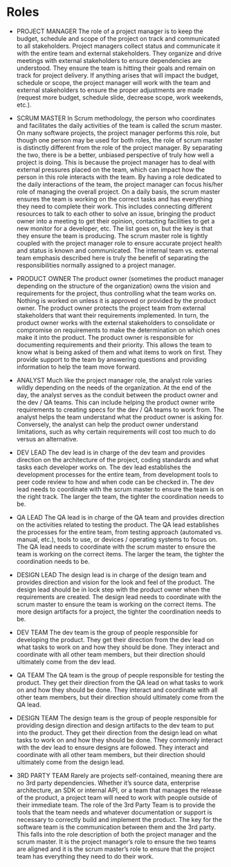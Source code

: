 # Roles

- PROJECT MANAGER
	The role of a project manager is to keep the budget, schedule and scope of the project on track and communicated to all stakeholders. Project managers collect status and communicate it with the entire team and external stakeholders. They organize and drive meetings with external stakeholders to ensure dependencies are understood. They ensure the team is hitting their goals and remain on track for project delivery. If anything arises that will impact the budget, schedule or scope, the project manager will work with the team and external stakeholders to ensure the proper adjustments are made (request more budget, schedule slide, decrease scope, work weekends, etc.).

- SCRUM MASTER
	In Scrum methodology, the person who coordinates and facilitates the daily activities of the team is called the scrum master. On many software projects, the project manager performs this role, but though one person may be used for both roles, the role of scrum master is distinctly different from the role of the project manager. By separating the two, there is be a better, unbiased perspective of truly how well a project is doing. This is because the project manager has to deal with external pressures placed on the team, which can impact how the person in this role interacts with the team. By having a role dedicated to the daily interactions of the team, the project manager can focus his/her role of managing the overall project.
	On a daily basis, the scrum master ensures the team is working on the correct tasks and has everything they need to complete their work. This includes connecting different resources to talk to each other to solve an issue, bringing the product owner into a meeting to get their opinion, contacting facilities to get a new monitor for a developer, etc. The list goes on, but the key is that they ensure the team is producing.
	The scrum master role is tightly coupled with the project manager role to ensure accurate project health and status is known and communicated. The internal team vs. external team emphasis described here is truly the benefit of separating the responsibilities normally assigned to a project manager.

- PRODUCT OWNER
	The product owner (sometimes the product manager depending on the structure of the organization) owns the vision and requirements for the project, thus controlling what the team works on. Nothing is worked on unless it is approved or provided by the product owner. The product owner protects the project team from external stakeholders that want their requirements implemented. In turn, the product owner works with the external stakeholders to consolidate or compromise on
	requirements to make the determination on which ones make it into the product.
	The product owner is responsible for documenting requirements and their priority. This allows the team to know what is being asked of them and what items to work on first. They provide support to the team by answering questions and providing information to help the team move forward.

- ANALYST
	Much like the project manager role, the analyst role varies wildly depending on the needs of the organization. At the end of the day, the analyst serves as the conduit between the product owner and the dev / QA teams. This can include helping the product owner write requirements to creating specs for the dev / QA teams to work from. The analyst helps the team understand what the product owner is asking for. Conversely, the analyst can help the product owner understand limitations, such as why certain requirements will cost too much to do versus an alternative.

- DEV LEAD
	The dev lead is in charge of the dev team and provides direction on the architecture of the project, coding standards and what tasks each developer works on. The dev lead establishes the development processes for the entire team, from development tools to peer code review to how and when code can be checked in. The dev lead needs to coordinate with the scrum master to ensure the team is on the right track. The larger the team, the tighter the coordination needs to be.

- QA LEAD
	The QA lead is in charge of the QA team and provides direction on the activities related to testing the product. The QA lead establishes the processes for the entire team, from testing approach (automated vs. manual, etc.), tools to use, or devices / operating systems to focus on. The QA lead needs to coordinate with the scrum master to ensure the team is working on the correct items. The larger the team, the tighter the coordination needs to be.

- DESIGN LEAD
	The design lead is in charge of the design team and provides direction and vision for the look and feel of the product. The design lead should be in lock step with the product owner when the requirements are created. The design lead needs to coordinate with the scrum master to ensure the team is working on the correct items. The more design artifacts for a project, the tighter the coordination needs to be.

- DEV TEAM
	The dev team is the group of people responsible for developing the product. They get their direction from the dev lead on what tasks to work on and how they should be done. They interact and coordinate with all other team members, but their direction should ultimately come from the dev lead.

- QA TEAM
	The QA team is the group of people responsible for testing the product. They get their direction from the QA lead on what tasks to work on and how they should be done. They interact and coordinate with all other team members, but their direction should ultimately come from the QA lead.

- DESIGN TEAM
	The design team is the group of people responsible for providing design direction and design artifacts to the dev team to put into the product. They get their direction from the design lead on what tasks to work on and how they should be done. They commonly interact with the dev lead to ensure designs are followed. They interact and coordinate with all other team members, but their direction should ultimately come from the design lead.

- 3RD PARTY TEAM
	Rarely are projects self-contained, meaning there are no 3rd party dependencies. Whether it’s source data, enterprise architecture, an SDK or internal API, or a team that manages the release of the product, a project team will need to work with people outside of their immediate team. The role of the 3rd Party Team is to provide the tools that the team needs and whatever documentation or support is necessary to correctly build and implement the product. The key for the software team is the communication between them and the 3rd party. This falls into the role description of both the project manager and the scrum master. It is the project manager’s role to ensure the two teams are aligned and it is the scrum master’s role to ensure that the project team has everything they need to do their work.
